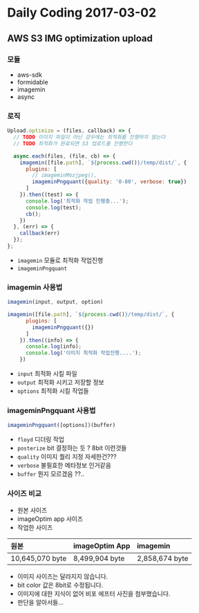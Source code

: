 # Daily Coding 2017-03-02

## AWS S3 IMG optimization upload

### 모듈
* aws-sdk
* formidable
* imagemin
* async


### 로직

```javascript
Upload.optimize = (files, callback) => {
  // TODO 이미지 파일이 아닌 걍우에는 최적화를 진행하지 않는다
  // TODO 최적화가 완료되면 S3 업로드를 진행한다

  async.each(files, (file, cb) => {
    imagemin([file.path], `${process.cwd()}/temp/dist/`, {
      plugins: [
        // imageminMozjpeg(),
        imageminPngquant({quality: '0-80', verbose: true})
      ]
    }).then((test) => {
      console.log('최적화 작업 진행중...');
      console.log(test);
      cb();
    })
  }, (err) => {
    callback(err)
  });
};
```

* `imagemin` 모듈로 최적화 작업진행
* `imageminPngquant`

### imagemin 사용법

```javascript
imagemin(input, output, option)

imagemin([file.path], `${process.cwd()}/temp/dist/`, {
      plugins: [
        imageminPngquant({})
      ]
    }).then((info) => {
      console.log(info);
      console.log('이미지 최적화 작업진행....');
    })
```

* `input` 최적화 시킬 파일
* `output` 최적화 시키고 저장할 정보
* `options` 최적화 시킬 작업들


### imageminPngquant 사용법

```javascript
imageminPngquant([options])(buffer)
```

* `floyd` 디더링 작업
* `posterize` bit 결정하는 듯 ? 8bit 이런것들
* `quality` 이미지 퀄리 지정 자세한건???
* `verbose` 불필효한 메타정보 인거같음
* `buffer` 뭔지 모르겠음 ??..



### 사이즈 비교

* 원본 사이즈
* imageOptim app 사이즈
* 작업한 사이즈

원본              | imageOptim App | imagemin
:-------------- | :------------- | :-------------
10,645,070 byte | 8,499,904 byte | 2,858,674 byte |


* 이미지 사이즈는 달라지지 않습니다.
* bit color 값은 8bit로 수정됩니다.
* 이미지에 대한 지식이 없어 비포 에프터 사진을 첨부했습니다.
* 판단을 알아서들...
